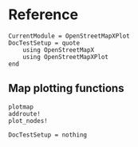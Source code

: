 Reference
=========

```@meta
CurrentModule = OpenStreetMapXPlot
DocTestSetup = quote
    using OpenStreetMapX
	using OpenStreetMapXPlot
end
```

Map plotting functions
----------------------

```@docs
plotmap
addroute!
plot_nodes!
```


```@meta
DocTestSetup = nothing
```
